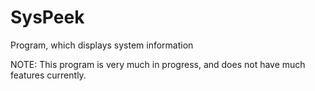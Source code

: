 # SysPeek
Program, which displays system information

NOTE: This program is very much in progress, and does not have much features currently.
